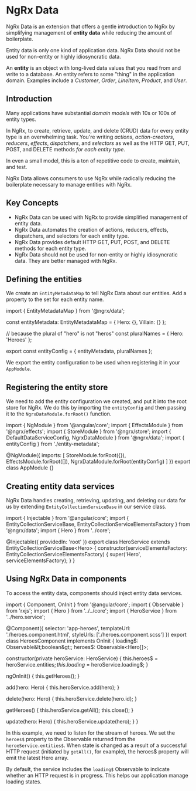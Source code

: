 # NgRx Data

NgRx Data is an extension that offers a gentle introduction to NgRx by simplifying management of **entity data** while reducing the amount of boilerplate.  

Entity data is only one kind of application data.  NgRx Data should not be used for non-entity or highly idiosyncratic data.

<div class="alert is-important">

An **entity** is an object with long-lived data values that you read from and write to a database.  An entity refers to some "thing" in the application domain.  Examples include a _Customer_, _Order_, _LineItem_, _Product_, and _User_.

</div>

## Introduction

Many applications have substantial _domain models_ with 10s or 100s of entity types.

In NgRx, to create, retrieve, update, and delete (CRUD) data for every entity type is an overwhelming task. You're writing _actions_, _action-creators_, _reducers_, _effects_, _dispatchers_, and _selectors_ as well as the HTTP GET, PUT, POST, and DELETE methods _for each entity type_.

In even a small model, this is a ton of repetitive code to create, maintain, and test.

NgRx Data allows consumers to use NgRx while radically reducing the boilerplate necessary to manage entities with NgRx.

## Key Concepts

- NgRx Data can be used with NgRx to provide simplified management of entity data.
- NgRx Data automates the creation of actions, reducers, effects, dispatchers, and selectors for each entity type.
- NgRx Data provides default HTTP GET, PUT, POST, and DELETE methods for each entity type.
- NgRx Data should not be used for non-entity or highly idiosyncratic data.  They are better managed with NgRx.

## Defining the entities

We create an `EntityMetadataMap` to tell NgRx Data about our entities.  Add a property to the set for each entity name.

<code-example header="entity-metadata.ts">
import { EntityMetadataMap } from '@ngrx/data';

const entityMetadata: EntityMetadataMap = {
  Hero: {},
  Villain: {}
};

// because the plural of "hero" is not "heros"
const pluralNames = { Hero: 'Heroes' };

export const entityConfig = {
  entityMetadata,
  pluralNames
};
</code-example>

We export the entity configuration to be used when registering it in your `AppModule`.

## Registering the entity store

We need to add the entity configuration we created, and put it into the root store for NgRx.  We do this by importing the `entityConfig` and then passing it to the `NgrxDataModule.forRoot()` function.

<code-example header="app.module.ts">
import { NgModule } from '@angular/core';
import { EffectsModule } from '@ngrx/effects';
import { StoreModule } from '@ngrx/store';
import { DefaultDataServiceConfig, NgrxDataModule } from '@ngrx/data';
import { entityConfig } from './entity-metadata';

@NgModule({
  imports: [
    StoreModule.forRoot({}),
    EffectsModule.forRoot([]),
    NgrxDataModule.forRoot(entityConfig)
  ]
})
export class AppModule {}
</code-example>

## Creating entity data services

NgRx Data handles creating, retrieving, updating, and deleting our data for us by extending `EntityCollectionServiceBase` in our service class.

<code-example header="hero.service.ts">
import { Injectable } from '@angular/core';
import {
  EntityCollectionServiceBase,
  EntityCollectionServiceElementsFactory
} from '@ngrx/data';
import { Hero } from '../core';

@Injectable({ providedIn: 'root' })
export class HeroService extends EntityCollectionServiceBase&lt;Hero&gt; {
  constructor(serviceElementsFactory: EntityCollectionServiceElementsFactory) {
    super('Hero', serviceElementsFactory);
  }
}
</code-example>

## Using NgRx Data in components

To access the entity data, components should inject entity data services.

<code-example header="heroes.component.ts">
import { Component, OnInit } from '@angular/core';
import { Observable } from 'rxjs';
import { Hero } from '../../core';
import { HeroService } from '../hero.service';

@Component({
  selector: 'app-heroes',
  templateUrl: './heroes.component.html',
  styleUrls: ['./heroes.component.scss']
})
export class HeroesComponent implements OnInit {
  loading$: Observable&lt;boolean&gt;;
  heroes$: Observable&lt;Hero[]&gt;;

  constructor(private heroService: HeroService) {
    this.heroes$ = heroService.entities$;
    this.loading$ = heroService.loading$;
  }

  ngOnInit() {
    this.getHeroes();
  }

  add(hero: Hero) {
    this.heroService.add(hero);
  }

  delete(hero: Hero) {
    this.heroService.delete(hero.id);
  }

  getHeroes() {
    this.heroService.getAll();
    this.close();
  }

  update(hero: Hero) {
    this.heroService.update(hero);
  }
}
</code-example>

In this example, we need to listen for the stream of heroes. We set the `heroes$` property to the Observable returned from the `heroeService.entities$`.  When state is changed as a result of a successful HTTP request (initiated by `getAll()`, for example), the heroes$ property will emit the latest Hero array.

By default, the service includes the `loading$` Observable to indicate whether an HTTP request is in progress.  This helps our application manage loading states.

